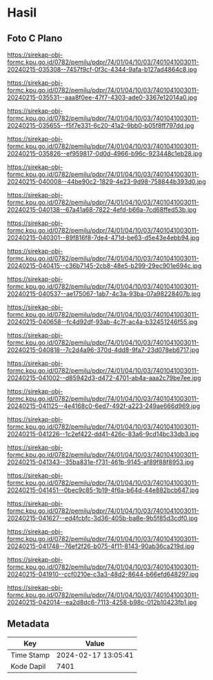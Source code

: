 # Hasil

## Foto C Plano

https://sirekap-obj-formc.kpu.go.id/0782/pemilu/pdpr/74/01/04/10/03/7401041003011-20240215-035308--7457f9cf-0f3c-4344-9afa-b127ad4864c8.jpg

https://sirekap-obj-formc.kpu.go.id/0782/pemilu/pdpr/74/01/04/10/03/7401041003011-20240215-035531--aaa8f0ee-47f7-4303-ade0-3367e12014a0.jpg

https://sirekap-obj-formc.kpu.go.id/0782/pemilu/pdpr/74/01/04/10/03/7401041003011-20240215-035655--f5f7e331-6c20-41a2-9bb0-b05f8ff797dd.jpg

https://sirekap-obj-formc.kpu.go.id/0782/pemilu/pdpr/74/01/04/10/03/7401041003011-20240215-035826--ef959817-0d0d-4966-b96c-923448c1eb28.jpg

https://sirekap-obj-formc.kpu.go.id/0782/pemilu/pdpr/74/01/04/10/03/7401041003011-20240215-040008--44be90c2-1829-4e23-9d98-758844b393d0.jpg

https://sirekap-obj-formc.kpu.go.id/0782/pemilu/pdpr/74/01/04/10/03/7401041003011-20240215-040138--67a41a68-7822-4efd-b66a-7cd68ffed53b.jpg

https://sirekap-obj-formc.kpu.go.id/0782/pemilu/pdpr/74/01/04/10/03/7401041003011-20240215-040301--89f816f8-7de4-471d-be63-d5e43e4ebb94.jpg

https://sirekap-obj-formc.kpu.go.id/0782/pemilu/pdpr/74/01/04/10/03/7401041003011-20240215-040415--c36b7145-2cb8-48e5-b299-29ec901e694c.jpg

https://sirekap-obj-formc.kpu.go.id/0782/pemilu/pdpr/74/01/04/10/03/7401041003011-20240215-040537--ae175067-1ab7-4c3a-93ba-07a98228407b.jpg

https://sirekap-obj-formc.kpu.go.id/0782/pemilu/pdpr/74/01/04/10/03/7401041003011-20240215-040658--fc4d92df-93ab-4c7f-ac4a-b32451246f55.jpg

https://sirekap-obj-formc.kpu.go.id/0782/pemilu/pdpr/74/01/04/10/03/7401041003011-20240215-040818--7c2d4a96-370d-4dd8-9fa7-23d078eb6717.jpg

https://sirekap-obj-formc.kpu.go.id/0782/pemilu/pdpr/74/01/04/10/03/7401041003011-20240215-041002--d85942d3-d472-4701-ab4a-aaa2c79be7ee.jpg

https://sirekap-obj-formc.kpu.go.id/0782/pemilu/pdpr/74/01/04/10/03/7401041003011-20240215-041125--4e4168c0-6ed7-492f-a223-249ae666d969.jpg

https://sirekap-obj-formc.kpu.go.id/0782/pemilu/pdpr/74/01/04/10/03/7401041003011-20240215-041226--1c2ef422-dd41-426c-83a6-9cd14bc33db3.jpg

https://sirekap-obj-formc.kpu.go.id/0782/pemilu/pdpr/74/01/04/10/03/7401041003011-20240215-041343--35ba831e-f731-461b-9145-af89f88f8953.jpg

https://sirekap-obj-formc.kpu.go.id/0782/pemilu/pdpr/74/01/04/10/03/7401041003011-20240215-041451--0bec9c85-1b19-4f6a-b64d-44e882bcb647.jpg

https://sirekap-obj-formc.kpu.go.id/0782/pemilu/pdpr/74/01/04/10/03/7401041003011-20240215-041627--ed4fcbfc-3d36-405b-ba8e-9b5f85d3cdf0.jpg

https://sirekap-obj-formc.kpu.go.id/0782/pemilu/pdpr/74/01/04/10/03/7401041003011-20240215-041748--76ef2f26-b075-4f11-8143-90ab36ca219d.jpg

https://sirekap-obj-formc.kpu.go.id/0782/pemilu/pdpr/74/01/04/10/03/7401041003011-20240215-041910--ccf0210e-c3a3-48d2-8644-b66efd648297.jpg

https://sirekap-obj-formc.kpu.go.id/0782/pemilu/pdpr/74/01/04/10/03/7401041003011-20240215-042014--ea2d8dc6-7113-4258-b98c-012b10423fb1.jpg


## Metadata

| Key        | Value               |
| ---------- | ------------------- |
| Time Stamp | 2024-02-17 13:05:41 |
| Kode Dapil | 7401                |



